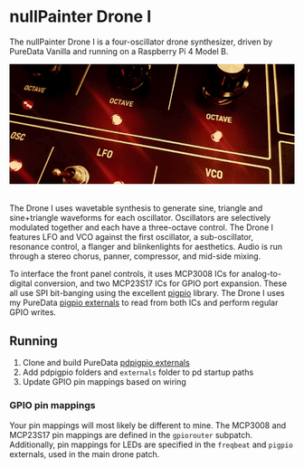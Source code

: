 # nullPainter Drone I

The nullPainter Drone I is a four-oscillator drone synthesizer, driven by PureData Vanilla and running on a Raspberry Pi 4 Model B.

<img src="images/hero.gif" title="Das Blinkenlights" align="left" style="margin-bottom:20px"></a>

<br clear="left"/>

The Drone I uses wavetable synthesis to generate sine, triangle and sine+triangle waveforms for each oscillator. Oscillators are selectively modulated together and each have a three-octave control. The Drone I features LFO and VCO against the first oscillator, a sub-oscillator, resonance control, a flanger and blinkenlights for aesthetics. Audio is run through a stereo chorus, panner, compressor, and mid-side mixing. 

To interface the front panel controls, it uses MCP3008 ICs for analog-to-digital conversion, and two MCP23S17 ICs for GPIO port expansion. These all use SPI bit-banging using the excellent [pigpio](https://abyz.me.uk/rpi/pigpio/) library. The Drone I uses my PureData [pigpio externals](https://github.com/nullpainter/pdpigpio) to read from both ICs and perform regular GPIO writes.

## Running

1. Clone and build PureData [pdpigpio externals](https://github.com/nullpainter/pdpigpio)
1. Add pdpigpio folders and `externals` folder to pd startup paths
1. Update GPIO pin mappings based on wiring

### GPIO pin mappings

Your pin mappings will most likely be different to mine. The MCP3008 and MCP23S17 pin mappings are defined in the `gpiorouter` subpatch. Additionally, pin mappings for LEDs are specified in the `freqbeat` and `pigpio` externals, used in the main drone patch.
